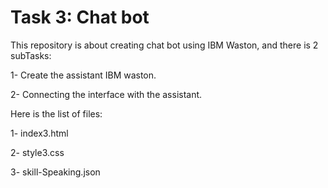 # Task 3: Chat bot 
This repository is about creating chat bot using IBM Waston, and there is 2 subTasks:

1- Create the assistant IBM waston. 

2- Connecting the interface with the assistant.

Here is the list of files:

1- index3.html 

2- style3.css

3- skill-Speaking.json
